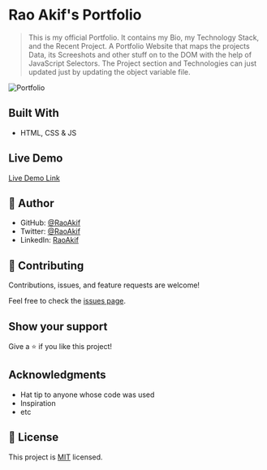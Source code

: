 # Rao Akif's Portfolio

> This is my official Portfolio. It contains my Bio, my Technology Stack, and the Recent Project.
> A Portfolio Website that maps the projects Data, its Screeshots and other stuff on to the DOM with the help of JavaScript Selectors. The Project section and Technologies can just updated just by updating the object variable file. 

![Portfolio](https://user-images.githubusercontent.com/61361037/167278190-db2c85d6-e4ff-4fb4-a78e-8fcd4fe7536e.PNG)


## Built With

- HTML, CSS & JS

## Live Demo

[Live Demo Link](https://raoakif.github.io/Portfolio/)


## 👤 Author

- GitHub: [@RaoAkif](https://github.com/raoakif)
- Twitter: [@RaoAkif](https://twitter.com/raoakif)
- LinkedIn: [RaoAkif](https://linkedin.com/in/raoakif)

## 🤝 Contributing

Contributions, issues, and feature requests are welcome!

Feel free to check the [issues page](../../issues/).

## Show your support

Give a ⭐️ if you like this project!

## Acknowledgments

- Hat tip to anyone whose code was used
- Inspiration
- etc

## 📝 License

This project is [MIT](./MIT.md) licensed.

